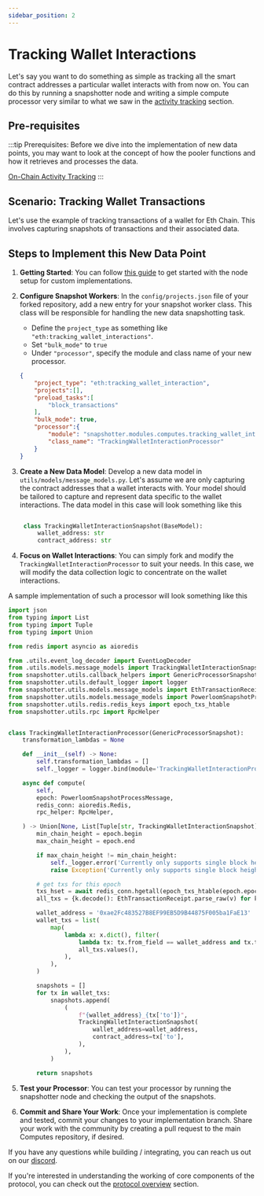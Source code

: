 ```yaml
---
sidebar_position: 2
---
```


# Tracking Wallet Interactions

Let's say you want to do something as simple as tracking all the smart contract addresses a particular wallet interacts with from now on. You can do this by running a snapshotter node and writing a simple compute processor very similar to what we saw in the [activity tracking](/docs/category/on-chain-activity-tracking) section.

## Pre-requisites

:::tip
Prerequisites: Before we dive into the implementation of new data points, you may want to look at the concept of how the pooler functions and how it retrieves and processes the data. 

[On-Chain Activity Tracking](/docs/build-with-powerloom/use-cases/existing-implementations/activity-tracking/)
:::

## Scenario: Tracking Wallet Transactions

Let's use the example of tracking transactions of a wallet for Eth Chain. This involves capturing snapshots of transactions and their associated data.

## Steps to Implement this New Data Point

1. **Getting Started**:
   You can follow [this guide](/docs/build-with-powerloom/snapshotter-node/getting-started#for-code-contributors) to get started with the node setup for custom implementations.

2. **Configure Snapshot Workers**:
   In the `config/projects.json` file of your forked repository, add a new entry for your snapshot worker class. This class will be responsible for handling the new data snapshotting task.
   - Define the `project_type` as something like `"eth:tracking_wallet_interactions"`.
   - Set `"bulk_mode"` to `true` 
   - Under `"processor"`, specify the module and class name of your new processor.
  
    ```json
    {
        "project_type": "eth:tracking_wallet_interaction",
        "projects":[],
        "preload_tasks":[
            "block_transactions"
        ],
        "bulk_mode": true,
        "processor":{
            "module": "snapshotter.modules.computes.tracking_wallet_interaction",
            "class_name": "TrackingWalletInteractionProcessor"
        }
    }
    ```

3. **Create a New Data Model**: 
   Develop a new data model in `utils/models/message_models.py`. Let's assume we are only capturing the contract addresses that a wallet interacts with. Your model should be tailored to capture and represent data specific to the wallet interactions.
   The data model in this case will look something like this
   ```python

    class TrackingWalletInteractionSnapshot(BaseModel):
        wallet_address: str
        contract_address: str
    ```

4. **Focus on Wallet Interactions**:
   You can simply fork and modify the `TrackingWalletInteractionProcessor` to suit your needs. In this case, we will modify the data collection logic to concentrate on the wallet interactions.

A sample implementation of such a processor will look something like this

```python
import json
from typing import List
from typing import Tuple
from typing import Union

from redis import asyncio as aioredis

from .utils.event_log_decoder import EventLogDecoder
from .utils.models.message_models import TrackingWalletInteractionSnapshot
from snapshotter.utils.callback_helpers import GenericProcessorSnapshot
from snapshotter.utils.default_logger import logger
from snapshotter.utils.models.message_models import EthTransactionReceipt
from snapshotter.utils.models.message_models import PowerloomSnapshotProcessMessage
from snapshotter.utils.redis.redis_keys import epoch_txs_htable
from snapshotter.utils.rpc import RpcHelper


class TrackingWalletInteractionProcessor(GenericProcessorSnapshot):
    transformation_lambdas = None

    def __init__(self) -> None:
        self.transformation_lambdas = []
        self._logger = logger.bind(module='TrackingWalletInteractionProcessor')

    async def compute(
        self,
        epoch: PowerloomSnapshotProcessMessage,
        redis_conn: aioredis.Redis,
        rpc_helper: RpcHelper,

    ) -> Union[None, List[Tuple[str, TrackingWalletInteractionSnapshot]]]:
        min_chain_height = epoch.begin
        max_chain_height = epoch.end

        if max_chain_height != min_chain_height:
            self._logger.error('Currently only supports single block height')
            raise Exception('Currently only supports single block height')

        # get txs for this epoch
        txs_hset = await redis_conn.hgetall(epoch_txs_htable(epoch.epochId))
        all_txs = {k.decode(): EthTransactionReceipt.parse_raw(v) for k, v in txs_hset.items()}

        wallet_address = '0xae2Fc483527B8EF99EB5D9B44875F005ba1FaE13'
        wallet_txs = list(
            map(
                lambda x: x.dict(), filter(
                    lambda tx: tx.from_field == wallet_address and tx.to,
                    all_txs.values(),
                ),
            ),
        )

        snapshots = []
        for tx in wallet_txs:
            snapshots.append(
                (
                    f"{wallet_address}_{tx['to']}",
                    TrackingWalletInteractionSnapshot(
                        wallet_address=wallet_address,
                        contract_address=tx['to'],
                    ),
                ),
            )

        return snapshots
```

5. **Test your Processor**:
   You can test your processor by running the snapshotter node and checking the output of the snapshots.

4. **Commit and Share Your Work**:
   Once your implementation is complete and tested, commit your changes to your implementation branch. Share your work with the community by creating a pull request to the main Computes repository, if desired.


If you have any questions while building / integrating, you can reach us out on our [discord](https://powerloom.io/discord).

If you're interested in understanding the working of core components of the protocol, you can check out the [protocol overview](/docs/category/protocol-overview) section.